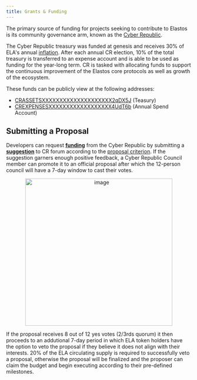 ```yaml
---
title: Grants & Funding
---
```


The primary source of funding for projects seeking to contribute to Elastos is its community governance arm, known as the [Cyber Republic](../governance).

The Cyber Republic treasury was funded at genesis and receives 30% of ELA's annual [inflation](../economics). After each annual CR election, 10% of the total treasury is transferred to an expense account and is able to be used as funding for the year-long term. CR is tasked with allocating funds to support the continuous improvement of the Elastos core protocols as well as growth of the ecosystem.

These funds can be publicly view at the following addresses:

- [CRASSETSXXXXXXXXXXXXXXXXXXXX2qDX5J](https://blockchain.elastos.io/address/CRASSETSXXXXXXXXXXXXXXXXXXXX2qDX5J) (Teasury)
- [CREXPENSESXXXXXXXXXXXXXXXXXX4UdT6b](https://blockchain.elastos.io/address/CREXPENSESXXXXXXXXXXXXXXXXXX4UdT6b) (Annual Spend Account)

## Submitting a Proposal

Developers can request **[funding](https://www.cyberrepublic.org/funding)** from the Cyber Republic by submitting a **[suggestion](https://www.cyberrepublic.org/suggestion)** to CR forum according to the [proposal criterion](../governance/#proposals). If the suggestion garners enough positive feedback, a Cyber Republic Council member can promote it to an official proposal after which the 12-person council will have a 7-day window to cast their votes.

<div align="center">
<img src="/docs/assets/start/proposal-process.png" alt="image" width="400" />
<br/>
</div>

If the proposal receives 8 out of 12 yes votes (2/3rds quorum) it then proceeds to an addutional 7-day period in which ELA token holders have the option to veto the proposal if they believe it does not align with their interests. 20% of the ELA circulating supply is required to successfully veto a proposal, otherwise the proposal will be finalized and the proposer can claim the budget and begin executing according to their pre-defined milestones.

